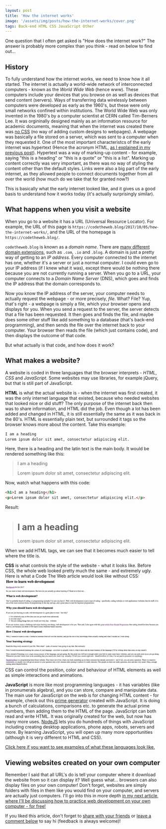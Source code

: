 ```yaml
---
layout: post
title: 'How the internet works'
image: '/assets/img/posts/how-the-internet-works/cover.png'
tags: Back-end HTML CSS JavaScript Other
---
```

One question that I often get asked is "How does the internet work?" The answer is probably more complex than you think - read on below to find out...

## History
To fully understand how the internet works, we need to know how it all started. The internet is actually a world-wide network of interconnected computers - known as the *World Wide Web* (hence www). These computers include your devices that you browse on as well as devices that send content (servers). Ways of transferring data wirelessly between computers were developed as early as the 1960's, but these were only small networks confined within institutions. The World Wide Web was only invented in the 1980's by a computer scientist at CERN called Tim-Berners Lee. It was orgininally designed mainly as an information resource for academic documents, meaning that when the internet was created there was [no CSS][no-css] (no way of adding custom designs to webpages). A webpage was basically a file stored on a server, which was sent to a computer when they requested it. One of the most important characteristcs of the early internet was hypertext (Hence the acronym HTML, [as I explained in my previous post][prev-post]). Hypertext was a way of marking-up content - for example, saying "this is a heading" or "this is a quote" or "this is a list". Marking up content correctly was very important, as there was no way of styling the content other than the default styles. Links were also a big part of the early internet, as they allowed people to connect documents together from all over the world (how much do we take that for granted now?)

This is basically what the early internet looked like, and it gives us a good basis to understand how it works today (it's actually surprisingly similar).

## What happens when you visit a website
When you go to a website it has a URL (Universal Resource Locator). For example, the URL of this page is `https://codetheweb.blog/2017/10/05/how-the-internet-works/`, and the URL of the homepage is `https://codetheweb.blog/`.

`codetheweb.blog` is known as a *domain name*. There are [many different domain extensions][domcomp], such as `.com`, `.io` and `.blog`. A domain is just a pretty way of getting to an *IP address*. Every computer connected to the internet has one, whether it's a server or just a normal computer. I could even go to your IP address (if I knew what it was), except there would be nothing there because you are not currently running a server. When you go to a URL, your computer connects to a *Domain Name Server* (DNS), which goes and finds the IP address that the domain corresponds to.

Now you know the IP address of the server, your computer needs to actually request the webpage - or more precisely, *file*. What? File? Yup, that's right - a webpage is simply a file, which your browser opens and displays for you. When you send a request to the server, the server detects that a file has been requested. It then goes and finds the file, and maybe does some other stuff like add something to a database (that's back-end programming), and then sends the file over the internet back to your computer. Your browser then reads the file (which just contains code), and then displays the outcome of that code.

But what actually is that code, and how does it work?

## What makes a website?
A website is coded in three languages that the browser interprets - *HTML*, *CSS* and *JavaScript*. Some websites may use libraries, for example jQuery, but that is still part of JavaScript.

**HTML** is what the actual website is - when the internet was first created, it was the only internet language that existed, because who needed websites that looked nice or did stuff? The only purpose of the internet back then was to share information, and HTML did the job. Even though a lot has been added and changed in HTML, it is still essentially the same as it was back in the 80's. HTML is essentially plain text, but surrounded it tags so the browser knows more about the content. Take this example:
```HTML
I am a heading
Lorem ipsum dolor sit amet, consectetur adipiscing elit.
```
Here, there is a heading and the latin text is the main body. It would be rendered something like this:
> I am a heading
>
> Lorem ipsum dolor sit amet, consectetur adipiscing elit.

Now, watch what happens with this code:
```HTML
<h1>I am a heading</h1>
<p>Lorem ipsum dolor sit amet, consectetur adipiscing elit.</p>
```
Result:
> # I am a heading
> Lorem ipsum dolor sit amet, consectetur adipiscing elit.

When we add HTML tags, we can see that it becomes much easier to tell where the title is.

**CSS** is what controls the style of the website - what it looks like. Before CSS, the whole web looked pretty much the same - and extremely ugly. Here is what a Code The Web article would look like without CSS:
![A Code The Web article without CSS][no-css]
CSS can control the position, color and behaviour of HTML elements as well as simple interactions and animations.

**JavaScript** is more like most programming languages - it has variables (like in pronumerals algebra), and you can store, compare and manipulate data. The main use for JavaScript on the web is for changing HTML content - for example, check out this [prime generator][prime-generator] created with JavaScript. It is doing a bunch of calculations, comparisons etc. to generate the actual prime numbers, then adding them to the HTML of the page. JavaScript can both read and write HTML. It was originally created for the web, but now has many more uses. [NodeJS][nodejs] lets you do hundreds of things with JavaScript including creating desktop applications, phone apps, robots, servers and more. By learning JavaScript, you will open up many more opportunities (although it is very different to HTML and CSS).

[Click here if you want to see examples of what these languages look like.][languages-explained]

## Viewing websites created on your own computer
Remember I said that all URL's do is tell your computer where it download the website from so it can display it? Well guess what... browsers can also display files on your own computer! Don't forget, websites are simply folders with files in them like you would find on your computer, and servers are actually just computers. I'll go into this in more depth [in my next article, where I'll be discussing how to practice web development on your own computer - for free!][set-up]

If you liked this article, don't forget to [share with your friends][share] or [leave a comment below][comments] to say hi (feedback is always welcome)!

[no-css]: /assets/img/posts/how-to-learn-web-development/no-css.png
[prev-post]: /2017/10/04/how-to-learn-web-development/
[domcomp]: https://www.domcomp.com/
[languages-explained]: /2017/10/04/how-to-learn-web-development/#html
[prime-generator]: https://booligoosh.github.io/technetiumprime
[nodejs]: https://nodejs.org/
[next-post]: /2017/10/04/how-to-learn-web-development/
[set-up]: /2017/10/06/web-development-on-your-computer/
[share]: {{site.share}}
[comments]: {{site.comments}}
[newsletter]: {{site.newsletter}}
